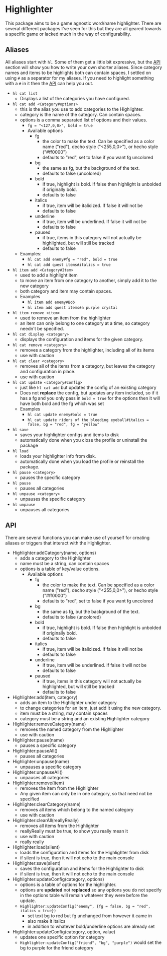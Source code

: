 # Highlighter

This package aims to be a game agnostic word/name highlighter. There are several different packages I've seen for this but they are all geared towards a specific game or lacked much in the way of configurability.

## Aliases

All aliases start with `hl`. Some of them get a little bit expressive, but the [API](#API) section will show you how to write your own shorter aliases. Since category names and items to be highlights both can contain spaces, I settled on using `#` as a separator for my aliases. If you need to highlight something with a `#` in it then the [API](#API) can help you out.

* `hl cat list`
  * Displays a list of the categories you have configured.
* `hl cat add <Category#options>`
  * this is the alias you use to add categories to the Highlighter.
  * category is the name of the category. Can contain spaces.
  * options is a comma separated list of options and their values.
    * `fg = "<127,0,0>", bold = true`
    * Available options
      * fg
        * the color to make the text. Can be specified as a color name ("red"), decho style ("<255,0,0>"), or hecho style ("#ff0000")
        * defaults to "red", set to false if you want fg uncolored
      * bg
        * the same as fg, but the background of the text.
        * defaults to false (uncolored)
      * bold
        * if true, highlight is bold. If false then highlight is unbolded if originally bold.
        * defaults to false
      * italics
        * if true, item will be italicized. If false it will not be
        * defaults to false
      * underline
        * if true, item will be underlined. If false it will not be
        * defaults to false
      * paused
        * if true, items in this category will not actually be highlighted, but will still be tracked
        * defaults to false
  * Examples:
    * `hl cat add enemy#fg = "red", bold = true`
    * `hl cat add quest items#italics = true`
* `hl item add <Category#Item>`
  * used to add a highlight item
  * to move an item from one category to another, simply add it to the new category
  * both category and item may contain spaces.
  * Examples
    * `hl item add enemy#Bob`
    * `hl item add quest items#a purple crystal`
* `hl item remove <item>`
  * used to remove an item from the highlighter
  * an item can only belong to one category at a time, so category needn't be specified.
* `hl cat display <category>`
  * displays the configuration and items for the given category.
* `hl cat remove <category>`
  * removes a category from the highlighter, including all of its items
  * use with caution
* `hl cat clear <category>`
  * removes all of the items from a category, but leaves the category and configuration in place.
  * use with caution
* `hl cat update <category#config>`
  * just like `hl cat add` but updates the config of an existing category
  * Does not **replace** the config, but updates any item included, so if it has a fg and you only pass in `bold = true` for the options then it will have both bold and the fg which was set
  * Examples
    * `hl cat update enemy#bold = true`
    * `hl cat update riders of the bleeding eyeball#italics = false, bg = "red", fg = "yellow"`
* `hl save`
  * saves your highlighter configs and items to disk
  * automatically done when you close the profile or uninstall the package
* `hl load`
  * loads your highlighter info from disk.
  * automatically done when you load the profile or reinstall the package.
* `hl pause <category>`
  * pauses the specific category
* `hl pause`
  * pauses all categories
* `hl unpause <category>`
  * unpauses the specific category
* `hl unpause`
  * unpauses all categories

## API

There are several functions you can make use of yourself for creating aliases or triggers that interact with the Highlighter.

* Highlighter:addCategory(name, options)
  * adds a category to the Highlighter
  * name must be a string, can contain spaces
  * options is a table of key/value options.
    * Available options
      * fg
        * the color to make the text. Can be specified as a color name ("red"), decho style ("<255,0,0>"), or hecho style ("#ff0000")
        * defaults to "red", set to false if you want fg uncolored
      * bg
        * the same as fg, but the background of the text.
        * defaults to false (uncolored)
      * bold
        * if true, highlight is bold. If false then highlight is unbolded if originally bold.
        * defaults to false
      * italics
        * if true, item will be italicized. If false it will not be
        * defaults to false
      * underline
        * if true, item will be underlined. If false it will not be
        * defaults to false
      * paused
        * if true, items in this category will not actually be highlighted, but will still be tracked
        * defaults to false
* Highlighter:add(item, category)
  * adds an item to the Highlighter under category
  * to change categories for an item, just add it using the new category.
  * item must be a string, may contain spaces
  * category must be a string and an existing Highlighter category
* Highlighter:removeCategory(name)
  * removes the named category from the Highlighter
  * use with caution
* Highlighter:pause(name)
  * pauses a specific category
* Highlighter:pauseAll()
  * pauses all categories
* Highlighter:unpause(name)
  * unpauses a specific category
* Highlighter:unpauseAll()
  * unpauses all categories
* Highlighter:remove(item)
  * removes the item from the Highlighter
  * Any given item can only be in one category, so that need not be specified
* Highlighter:clearCategory(name)
  * removes all items which belong to the named category
  * use with caution
* Highlighter:clearAll(reallyReally)
  * removes all items from the Highlighter
  * reallyReally must be true, to show you really mean it
  * use with caution
  * really really
* Highlighter:load(silent)
  * loads the configuration and items for the Highlighter from disk
  * if silent is true, then it will not echo to the main console
* Highlighter:save(silent)
  * saves the configuration and items for the Highlighter to disk
  * if silent is true, then it will not echo to the main console
* Highlighter:updateConfig(category, options)
  * options is a table of options for the highlighter.
  * options are **updated** not **replaced** so any options you do not specify in the options table will remain whatever they were before the update.
  * `Highlighter:updateConfig("enemy", {fg = false, bg = "red", italics = true})`
    * set text bg to red but fg unchanged from however it came in
    * also make it italics
    * in addition to whatever bold/underline options are already set
* Highlighter:updateConfig(category, option, value)
  * updates one specific option for category
  * `Highlighter:updateConfig("friend", "bg", "purple")` would set the bg to purple for the friend category
